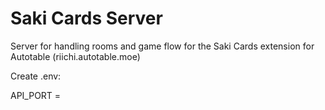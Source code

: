 # Saki Cards Server

Server for handling rooms and game flow for the Saki Cards extension for Autotable (riichi.autotable.moe)

Create .env: 

API_PORT = <port>